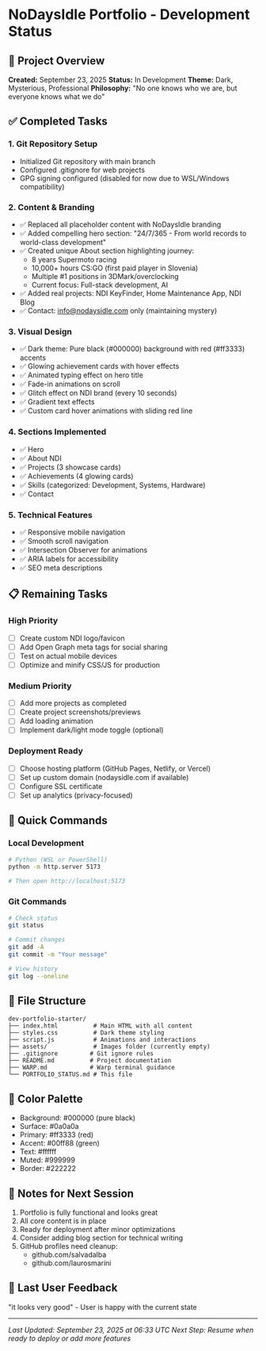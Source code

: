 # NoDaysIdle Portfolio - Development Status

## 🎯 Project Overview
**Created:** September 23, 2025
**Status:** In Development
**Theme:** Dark, Mysterious, Professional
**Philosophy:** "No one knows who we are, but everyone knows what we do"

## ✅ Completed Tasks

### 1. Git Repository Setup
- Initialized Git repository with main branch
- Configured .gitignore for web projects
- GPG signing configured (disabled for now due to WSL/Windows compatibility)

### 2. Content & Branding
- ✅ Replaced all placeholder content with NoDaysIdle branding
- ✅ Added compelling hero section: "24/7/365 - From world records to world-class development"
- ✅ Created unique About section highlighting journey:
  - 8 years Supermoto racing
  - 10,000+ hours CS:GO (first paid player in Slovenia)
  - Multiple #1 positions in 3DMark/overclocking
  - Current focus: Full-stack development, AI
- ✅ Added real projects: NDI KeyFinder, Home Maintenance App, NDI Blog
- ✅ Contact: info@nodaysidle.com only (maintaining mystery)

### 3. Visual Design
- ✅ Dark theme: Pure black (#000000) background with red (#ff3333) accents
- ✅ Glowing achievement cards with hover effects
- ✅ Animated typing effect on hero title
- ✅ Fade-in animations on scroll
- ✅ Glitch effect on NDI brand (every 10 seconds)
- ✅ Gradient text effects
- ✅ Custom card hover animations with sliding red line

### 4. Sections Implemented
- ✅ Hero
- ✅ About NDI
- ✅ Projects (3 showcase cards)
- ✅ Achievements (4 glowing cards)
- ✅ Skills (categorized: Development, Systems, Hardware)
- ✅ Contact

### 5. Technical Features
- ✅ Responsive mobile navigation
- ✅ Smooth scroll navigation
- ✅ Intersection Observer for animations
- ✅ ARIA labels for accessibility
- ✅ SEO meta descriptions

## 📋 Remaining Tasks

### High Priority
- [ ] Create custom NDI logo/favicon
- [ ] Add Open Graph meta tags for social sharing
- [ ] Test on actual mobile devices
- [ ] Optimize and minify CSS/JS for production

### Medium Priority
- [ ] Add more projects as completed
- [ ] Create project screenshots/previews
- [ ] Add loading animation
- [ ] Implement dark/light mode toggle (optional)

### Deployment Ready
- [ ] Choose hosting platform (GitHub Pages, Netlify, or Vercel)
- [ ] Set up custom domain (nodaysidle.com if available)
- [ ] Configure SSL certificate
- [ ] Set up analytics (privacy-focused)

## 🚀 Quick Commands

### Local Development
```bash
# Python (WSL or PowerShell)
python -m http.server 5173

# Then open http://localhost:5173
```

### Git Commands
```bash
# Check status
git status

# Commit changes
git add -A
git commit -m "Your message"

# View history
git log --oneline
```

## 📁 File Structure
```
dev-portfolio-starter/
├── index.html          # Main HTML with all content
├── styles.css          # Dark theme styling
├── script.js           # Animations and interactions
├── assets/             # Images folder (currently empty)
├── .gitignore         # Git ignore rules
├── README.md          # Project documentation
├── WARP.md            # Warp terminal guidance
└── PORTFOLIO_STATUS.md # This file
```

## 🎨 Color Palette
- Background: #000000 (pure black)
- Surface: #0a0a0a
- Primary: #ff3333 (red)
- Accent: #00ff88 (green)
- Text: #ffffff
- Muted: #999999
- Border: #222222

## 📝 Notes for Next Session
1. Portfolio is fully functional and looks great
2. All core content is in place
3. Ready for deployment after minor optimizations
4. Consider adding blog section for technical writing
5. GitHub profiles need cleanup: 
   - github.com/salvadalba
   - github.com/laurosmarini

## 💬 Last User Feedback
"it looks very good" - User is happy with the current state

---
*Last Updated: September 23, 2025 at 06:33 UTC*
*Next Step: Resume when ready to deploy or add more features*
